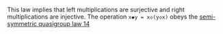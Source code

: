 This law implies that left multiplications are surjective and right multiplications are injective.  The operation `x◆y = x◇(y◇x)` obeys the [semi-symmetric quasigroup law 14](https://teorth.github.io/equational_theories/implications/?14)
